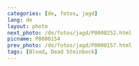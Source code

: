 ```yaml
---
categories: [de, fotos, jagd]
lang: de
layout: photo
next_photo: /de/fotos/jagd/P0000252.html
picname: P0000154
prev_photo: /de/fotos/jagd/P0000157.html
tags: [Blood, Dead Steinbock]
---
```

